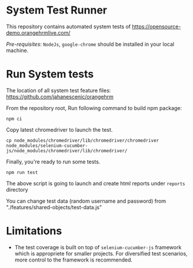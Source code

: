 System Test Runner
=================

This repository contains automated system tests of  https://opensource-demo.orangehrmlive.com/

*Pre-requisites*: `NodeJs`, `google-chrome` should be installed in your local machine.


Run System tests
================

The location of all system test feature files: https://github.com/jahanescenic/orangehrm

From the repository root, Run following command to build npm package:
```
npm ci
```

Copy latest chromedriver to launch the test.
```
cp node_modules/chromedriver/lib/chromedriver/chromedriver node_modules/selenium-cucumber-js/node_modules/chromedriver/lib/chromedriver/
```

Finally, you're ready to run some tests.  

```
npm run test
```
The above script is going to launch and create html reports under `reports` directory

You can change test data (random username and password) from "./features/shared-objects/test-data.js"

Limitations
================

- The test coverage is built on top of `selenium-cucumber-js` framework which is appropriete for smaller projects. For diversified test scenarios, more control to the framework is recommended.

